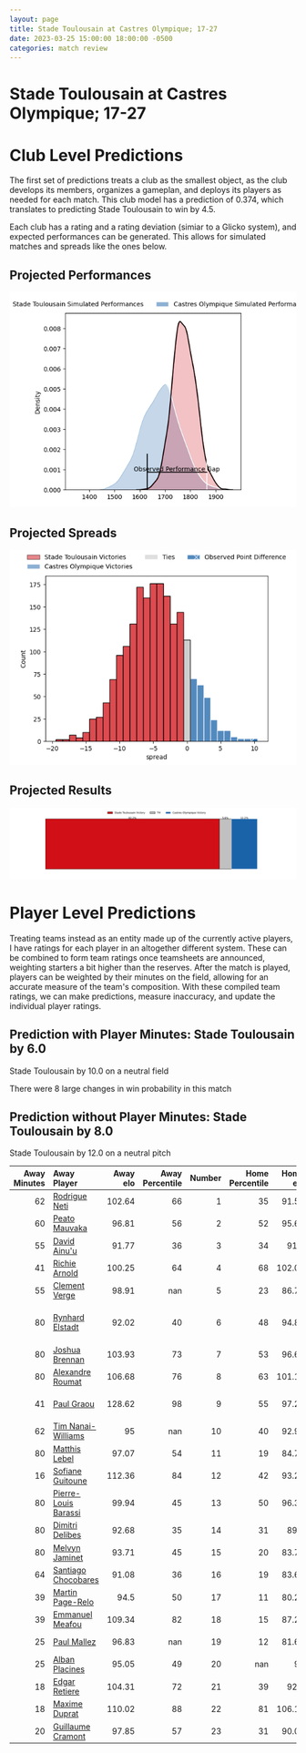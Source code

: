 ```yaml
---  
layout: page  
title: Stade Toulousain at Castres Olympique; 17-27  
date: 2023-03-25 15:00:00 18:00:00 -0500  
categories: match review  
---
```

# Stade Toulousain at Castres Olympique; 17-27

# Club Level Predictions


The first set of predictions treats a club as the smallest object, as the club develops its members, organizes a gameplan, and deploys its players as needed for each match. This club model has a prediction of 0.374, which translates to predicting Stade Toulousain to win by 4.5.

Each club has a rating and a rating deviation (simiar to a Glicko system), and expected performances can be generated. This allows for simulated matches and spreads like the ones below.
## Projected Performances


![Projected Performances](plots/performances_2023-03-25-CastresOlympique-StadeToulousain.png)
## Projected Spreads


![Projected Spreads](plots/spreads_2023-03-25-CastresOlympique-StadeToulousain.png)
## Projected Results


![Projected Results](plots/resultbar_2023-03-25-CastresOlympique-StadeToulousain.png)
# Player Level Predictions


Treating teams instead as an entity made up of the currently active players, I have ratings for each player in an altogether different system. These can be combined to form team ratings once teamsheets are announced, weighting starters a bit higher than the reserves. After the match is played, players can be weighted by their minutes on the field, allowing for an accurate measure of the team's composition. With these compiled team ratings, we can make predictions, measure inaccuracy, and update the individual player ratings.
## Prediction with Player Minutes: Stade Toulousain by 6.0


Stade Toulousain by 10.0 on a neutral field

There were 8 large changes in win probability in this match
## Prediction without Player Minutes: Stade Toulousain by 8.0


Stade Toulousain by 12.0 on a neutral pitch



|   Away Minutes | Away Player                                                             |   Away elo |   Away Percentile |   Number |   Home Percentile |   Home elo | Home Player                                                                       |   Home Minutes |
|---------------:|:------------------------------------------------------------------------|-----------:|------------------:|---------:|------------------:|-----------:|:----------------------------------------------------------------------------------|---------------:|
|             62 | [Rodrigue Neti](..//playerfiles//RodrigueNeti_cleaned.md)               |     102.64 |                66 |        1 |                35 |      91.55 | [Quentin Walcker](..//playerfiles//QuentinWalcker_cleaned.md)                     |             61 |
|             60 | [Peato Mauvaka](..//playerfiles//PeatoMauvaka_cleaned.md)               |      96.81 |                56 |        2 |                52 |      95.62 | [Gaëtan Barlot](..//playerfiles//GaëtanBarlot_cleaned.md)                         |             71 |
|             55 | [David Ainu'u](..//playerfiles//DavidAinu'u_cleaned.md)                 |      91.77 |                36 |        3 |                34 |      91.3  | [Wilfried Hounkpatin](..//playerfiles//WilfriedHounkpatin_cleaned.md)             |             71 |
|             41 | [Richie Arnold](..//playerfiles//RichieArnold_cleaned.md)               |     100.25 |                64 |        4 |                68 |     102.02 | [Ryno Pieterse](..//playerfiles//RynoPieterse_cleaned.md)                         |             63 |
|             55 | [Clement Verge](..//playerfiles//ClementVerge_cleaned.md)               |      98.91 |               nan |        5 |                23 |      86.77 | [Thomas Staniforth](..//playerfiles//ThomasStaniforth_cleaned.md)                 |             80 |
|             80 | [Rynhard Elstadt](..//playerfiles//RynhardElstadt_cleaned.md)           |      92.02 |                40 |        6 |                48 |      94.83 | [Nick Champion de Crespigny](..//playerfiles//NickChampiondeCrespigny_cleaned.md) |             80 |
|             80 | [Joshua Brennan](..//playerfiles//JoshuaBrennan_cleaned.md)             |     103.93 |                73 |        7 |                53 |      96.66 | [Tyler Ardron](..//playerfiles//TylerArdron_cleaned.md)                           |             80 |
|             80 | [Alexandre Roumat](..//playerfiles//AlexandreRoumat_cleaned.md)         |     106.68 |                76 |        8 |                63 |     101.13 | [Kevin Kornath](..//playerfiles//KevinKornath_cleaned.md)                         |             61 |
|             41 | [Paul Graou](..//playerfiles//PaulGraou_cleaned.md)                     |     128.62 |                98 |        9 |                55 |      97.23 | [Santiago Arata Perrone](..//playerfiles//SantiagoArataPerrone_cleaned.md)        |             66 |
|             62 | [Tim Nanai-Williams](..//playerfiles//TimNanai-Williams_cleaned.md)     |      95    |               nan |       10 |                40 |      92.94 | [Benjamin Urdapilleta](..//playerfiles//BenjaminUrdapilleta_cleaned.md)           |             80 |
|             80 | [Matthis Lebel](..//playerfiles//MatthisLebel_cleaned.md)               |      97.07 |                54 |       11 |                19 |      84.79 | [Filipo Nakosi](..//playerfiles//FilipoNakosi_cleaned.md)                         |             80 |
|             16 | [Sofiane Guitoune](..//playerfiles//SofianeGuitoune_cleaned.md)         |     112.36 |                84 |       12 |                42 |      93.22 | [Adrea Cocagi](..//playerfiles//AdreaCocagi_cleaned.md)                           |             61 |
|             80 | [Pierre-Louis Barassi](..//playerfiles//Pierre-LouisBarassi_cleaned.md) |      99.94 |                45 |       13 |                50 |      96.38 | [Adrien Seguret](..//playerfiles//AdrienSeguret_cleaned.md)                       |             80 |
|             80 | [Dimitri Delibes](..//playerfiles//DimitriDelibes_cleaned.md)           |      92.68 |                35 |       14 |                31 |      89.7  | [Geoffrey Palis](..//playerfiles//GeoffreyPalis_cleaned.md)                       |             80 |
|             80 | [Melvyn Jaminet](..//playerfiles//MelvynJaminet_cleaned.md)             |      93.71 |                45 |       15 |                20 |      83.72 | [Julien Dumora](..//playerfiles//JulienDumora_cleaned.md)                         |             66 |
|             64 | [Santiago Chocobares](..//playerfiles//SantiagoChocobares_cleaned.md)   |      91.08 |                36 |       16 |                19 |      83.66 | [Baptiste Delaporte](..//playerfiles//BaptisteDelaporte_cleaned.md)               |             19 |
|             39 | [Martin Page-Relo](..//playerfiles//MartinPage-Relo_cleaned.md)         |      94.5  |                50 |       17 |                11 |      80.25 | [Vilimoni Botitu](..//playerfiles//VilimoniBotitu_cleaned.md)                     |             19 |
|             39 | [Emmanuel Meafou](..//playerfiles//EmmanuelMeafou_cleaned.md)           |     109.34 |                82 |       18 |                15 |      87.24 | [Antoine Tichit](..//playerfiles//AntoineTichit_cleaned.md)                       |             19 |
|             25 | [Paul Mallez](..//playerfiles//PaulMallez_cleaned.md)                   |      96.83 |               nan |       19 |                12 |      81.65 | [Gauthier Maravat](..//playerfiles//GauthierMaravat_cleaned.md)                   |             17 |
|             25 | [Alban Placines](..//playerfiles//AlbanPlacines_cleaned.md)             |      95.05 |                49 |       20 |               nan |      95    | [Jeremy Fernandez](..//playerfiles//JeremyFernandez_cleaned.md)                   |             14 |
|             18 | [Edgar Retiere](..//playerfiles//EdgarRetiere_cleaned.md)               |     104.31 |                72 |       21 |                39 |      92.2  | [Louis Le Brun](..//playerfiles//LouisLeBrun_cleaned.md)                          |             14 |
|             18 | [Maxime Duprat](..//playerfiles//MaximeDuprat_cleaned.md)               |     110.02 |                88 |       22 |                81 |     106.15 | [Brice Humbert](..//playerfiles//BriceHumbert_cleaned.md)                         |              9 |
|             20 | [Guillaume Cramont](..//playerfiles//GuillaumeCramont_cleaned.md)       |      97.85 |                57 |       23 |                31 |      90.01 | [Levan Chilachava](..//playerfiles//LevanChilachava_cleaned.md)                   |              9 |

